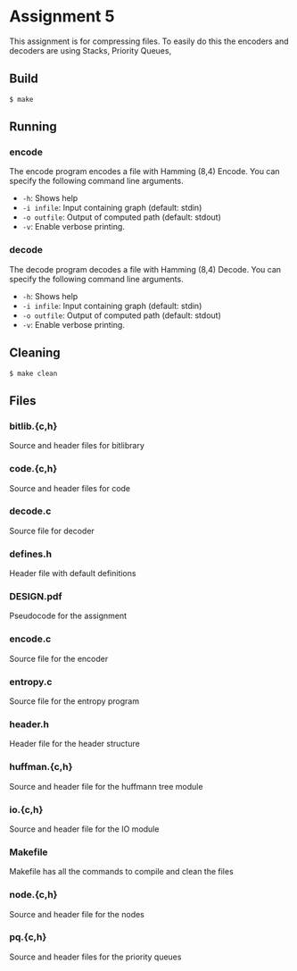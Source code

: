 # Assignment 5

This assignment is for compressing files. To easily do this the encoders and decoders are using Stacks, Priority Queues,

## Build

    $ make

## Running

### encode

<p> The encode program encodes a file with Hamming (8,4) Encode. You can specify the following command line arguments.</p>

- `-h`: Shows help
- `-i infile`: Input containing graph (default: stdin)
- `-o outfile`: Output of computed path (default: stdout)
- `-v`: Enable verbose printing.

### decode

<p> The decode program decodes a file with Hamming (8,4) Decode. You can specify the following command line arguments.</p>

- `-h`: Shows help
- `-i infile`: Input containing graph (default: stdin)
- `-o outfile`: Output of computed path (default: stdout)
- `-v`: Enable verbose printing.

## Cleaning

```
$ make clean
```

## Files

### bitlib.{c,h}

Source and header files for bitlibrary

### code.{c,h}

Source and header files for code

### decode.c

Source file for decoder

### defines.h

Header file with default definitions

### DESIGN.pdf

Pseudocode for the assignment

### encode.c

Source file for the encoder

### entropy.c

Source file for the entropy program

### header.h

Header file for the header structure

### huffman.{c,h}

Source and header file for the huffmann tree module

### io.{c,h}

Source and header file for the IO module

### Makefile

Makefile has all the commands to compile and clean the files

### node.{c,h}

Source and header file for the nodes

### pq.{c,h}

Source and header files for the priority queues
